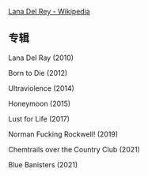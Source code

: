 [Lana Del Rey - Wikipedia](https://en.wikipedia.org/wiki/Lana_Del_Rey)

## 专辑

Lana Del Ray (2010)

Born to Die (2012)

Ultraviolence (2014)

Honeymoon (2015)

Lust for Life (2017)

Norman Fucking Rockwell! (2019)

Chemtrails over the Country Club (2021)

Blue Banisters (2021)